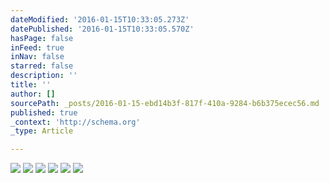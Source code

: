 ```yaml
---
dateModified: '2016-01-15T10:33:05.273Z'
datePublished: '2016-01-15T10:33:05.570Z'
hasPage: false
inFeed: true
inNav: false
starred: false
description: ''
title: ''
author: []
sourcePath: _posts/2016-01-15-ebd14b3f-817f-410a-9284-b6b375ecec56.md
published: true
_context: 'http://schema.org'
_type: Article

---
```

![](https://the-grid-user-content.s3-us-west-2.amazonaws.com/9807387f-1359-425d-8e16-80fa4839c066.jpg)
![](https://the-grid-user-content.s3-us-west-2.amazonaws.com/652f2b1d-7566-46b7-b4fe-d84dca301ecb.jpg)
![](https://the-grid-user-content.s3-us-west-2.amazonaws.com/15a6072f-211f-4ce2-a158-ecfa3cdf22fc.jpg)
![](https://the-grid-user-content.s3-us-west-2.amazonaws.com/9772807a-38b8-4483-b636-3a1a4084f58d.jpg)
![](https://the-grid-user-content.s3-us-west-2.amazonaws.com/44ed3f9d-d288-4c33-8eeb-c849b8f85ffa.jpg)
![](https://the-grid-user-content.s3-us-west-2.amazonaws.com/7b184a44-ae45-4e2a-92a7-0c2b8c2e28eb.jpg)